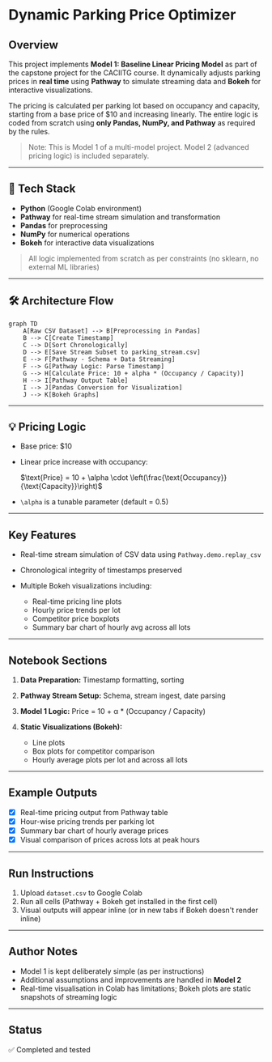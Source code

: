 # Dynamic Parking Price Optimizer

## Overview

This project implements **Model 1: Baseline Linear Pricing Model** as part of the capstone project for the CACIITG course.
It dynamically adjusts parking prices in **real time** using **Pathway** to simulate streaming data and **Bokeh** for interactive visualizations.

The pricing is calculated per parking lot based on occupancy and capacity, starting from a base price of \$10 and increasing linearly. The entire logic is coded from scratch using **only Pandas, NumPy, and Pathway** as required by the rules.

> Note: This is Model 1 of a multi-model project. Model 2 (advanced pricing logic) is included separately.

---

## 🔧 Tech Stack

* **Python** (Google Colab environment)
* **Pathway** for real-time stream simulation and transformation
* **Pandas** for preprocessing
* **NumPy** for numerical operations
* **Bokeh** for interactive data visualizations

> All logic implemented from scratch as per constraints (no sklearn, no external ML libraries)

---

## 🛠️ Architecture Flow

```mermaid
graph TD
    A[Raw CSV Dataset] --> B[Preprocessing in Pandas]
    B --> C[Create Timestamp]
    C --> D[Sort Chronologically]
    D --> E[Save Stream Subset to parking_stream.csv]
    E --> F[Pathway - Schema + Data Streaming]
    F --> G[Pathway Logic: Parse Timestamp]
    G --> H[Calculate Price: 10 + alpha * (Occupancy / Capacity)]
    H --> I[Pathway Output Table]
    I --> J[Pandas Conversion for Visualization]
    J --> K[Bokeh Graphs]
```

---

## 💡 Pricing Logic

* Base price: \$10

* Linear price increase with occupancy:

  $\text{Price} = 10 + \alpha \cdot \left(\frac{\text{Occupancy}}{\text{Capacity}}\right)$

* `\alpha` is a tunable parameter (default = 0.5)

---

## Key Features

* Real-time stream simulation of CSV data using `Pathway.demo.replay_csv`
* Chronological integrity of timestamps preserved
* Multiple Bokeh visualizations including:

  * Real-time pricing line plots
  * Hourly price trends per lot
  * Competitor price boxplots
  * Summary bar chart of hourly avg across all lots

---

## Notebook Sections

1. **Data Preparation:** Timestamp formatting, sorting
2. **Pathway Stream Setup:** Schema, stream ingest, date parsing
3. **Model 1 Logic:** Price = 10 + α \* (Occupancy / Capacity)
4. **Static Visualizations (Bokeh):**

   * Line plots
   * Box plots for competitor comparison
   * Hourly average plots per lot and across all lots

---

## Example Outputs

* [x] Real-time pricing output from Pathway table
* [x] Hour-wise pricing trends per parking lot
* [x] Summary bar chart of hourly average prices
* [x] Visual comparison of prices across lots at peak hours

---

## Run Instructions

1. Upload `dataset.csv` to Google Colab
2. Run all cells (Pathway + Bokeh get installed in the first cell)
3. Visual outputs will appear inline (or in new tabs if Bokeh doesn't render inline)

---

## Author Notes

* Model 1 is kept deliberately simple (as per instructions)
* Additional assumptions and improvements are handled in **Model 2**
* Real-time visualisation in Colab has limitations; Bokeh plots are static snapshots of streaming logic

---

## Status

✅ Completed and tested
